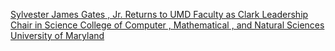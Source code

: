 [Sylvester James Gates , Jr. Returns to UMD Faculty as Clark Leadership Chair in Science   College of Computer , Mathematical , and Natural Sciences   University of Maryland](https://qi.tc/qi/117001)
